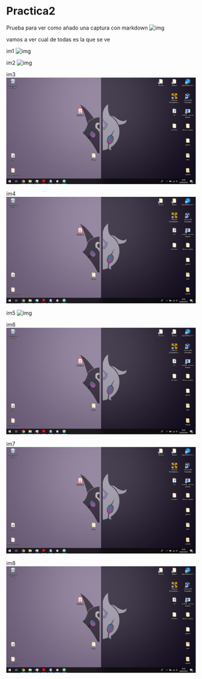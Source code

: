 # Practica2


Prueba para ver como añado una captura con markdown
![img](swap/practica2/capturas/captura1.png)


vamos a ver cual de todas es la que se ve

im1
![img](swap/practica2/capturas/captura1.png)


im2
![img](/swap/practica2/capturas/captura1.png)

im3
![img](/practica2/capturas/captura1.png)

im4
![img](practica2/capturas/captura1.png)

im5
![img](/capturas/captura1.png)

im6
![img](capturas/captura1.png)


im7
![img](https://github.com/juanmyh/swap/blob/master/practica2/capturas/captura1.png)

im8
![img](https://github.com/juanmyh/swap/blob/master/practica2/capturas/captura1.png?raw=true)

